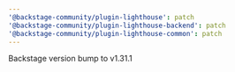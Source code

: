 ```yaml
---
'@backstage-community/plugin-lighthouse': patch
'@backstage-community/plugin-lighthouse-backend': patch
'@backstage-community/plugin-lighthouse-common': patch
---
```


Backstage version bump to v1.31.1
